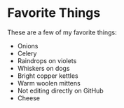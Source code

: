 # Favorite Things

These are a few of my favorite things:

- Onions
- Celery
- Raindrops on violets
- Whiskers on dogs
- Bright copper kettles
- Warm woolen mittens
- Not editing directly on GitHub
- Cheese 